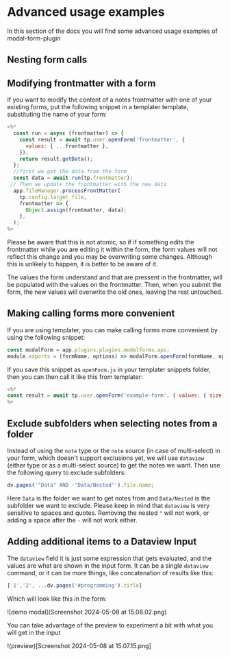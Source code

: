 # Advanced usage examples

In this section of the docs you will find some advanced usage examples of modal-form-plugin

## Nesting form calls

## Modifying frontmatter with a form

If you want to modify the content of a notes frontmatter with one of your existing forms, put the following
snippet in a templater template, substituting the name of your form:

```javascript
<%*
  const run = async (frontmatter) => {
    const result = await tp.user.openForm('frontmatter', {
      values: { ...frontmatter },
    });
    return result.getData();
  };
  //first we get the data from the form
  const data = await run(tp.frontmatter);
 // Then we update the frontmatter with the new data
  app.fileManager.processFrontMatter(
    tp.config.target_file,
    frontmatter => {
      Object.assign(frontmatter, data);
    },
  );
%>
```

Please be aware that this is not atomic, so if if something edits the frontmatter while you are editing it within the form,
the form values will not reflect this change and you may be overwriting some changes. Although this is unlikely to happen, it is better to be aware of it.

The values the form understand and that are pressent in the frontmatter, will be populated with the values on the frontmatter.
Then, when you submit the form, the new values will overwrite the old ones, leaving the rest untouched.

## Making calling forms more convenient

If you are using templater, you can make calling forms more convenient by using the following snippet:

```js
const modalForm = app.plugins.plugins.modalforms.api;
module.exports = (formName, options) => modalForm.openForm(formName, options);
```

If you save this snippet as `openForm.js` in your templater snippets folder, then you can then call it like this from templater:

```js
<%*
const result = await tp.user.openForm('example-form', { values: { size: 'large' }});
%>
```

## Exclude subfolders when selecting notes from a folder

Instead of using the `note` type or the `note` source (in case of multi-select) in your form, which doesn't support exclusions yet, we will use `dataview` (either type or as a multi-select source) to get the notes we want.
Then use the following query to exclude subfolders:

```js
dv.pages('"Data" AND -"Data/Nested"').file.name;
```

Here `Data` is the folder we want to get notes from and `Data/Nested` is the subfolder we want to exclude.
Please keep in mind that `dataview` is very sensitive to spaces and quotes. Removing the nested `"` will not work, or adding a space after the `-` will not work either.

## Adding additional items to a Dataview Input

The `dataview` field it is just some expression that gets evaluated, and the values are what are shown in the input form.
It can be a single `dataview` command, or it can be more things, like concatenation of results like this:

```ts
['1','2', ...dv.pages('#programming').title]
```

Which will look like this in the form:

![demo modal](Screenshot 2024-05-08 at 15.08.02.png)


You can take advantage of the preview to experiment a bit with what you will get in the input

!(preview)[Screenshot 2024-05-08 at 15.07.15.png]
